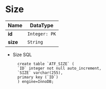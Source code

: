 # Size

|    Name          |   DataType    |
| ---------------- | ------------- |
| **id**           | `Integer: PK` |
| **size**         | `String`      |

- Size SQL

        create table `ATF_SIZE` (
        `ID` integer not null auto_increment,
        `SIZE` varchar(255),
        primary key (`ID`)
        ) engine=InnoDB;